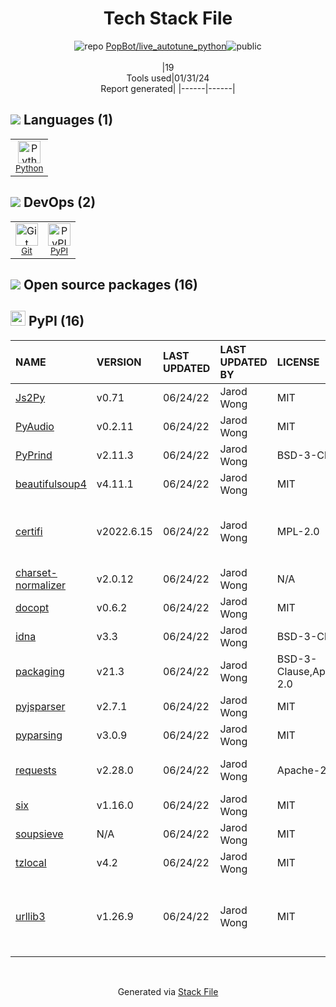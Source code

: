 <!--
&lt;--- Readme.md Snippet without images Start ---&gt;
## Tech Stack
PopBot/live_autotune_python is built on the following main stack:

- [Python](https://www.python.org) – Languages

Full tech stack [here](/techstack.md)

&lt;--- Readme.md Snippet without images End ---&gt;

&lt;--- Readme.md Snippet with images Start ---&gt;
## Tech Stack
PopBot/live_autotune_python is built on the following main stack:

- <img width='25' height='25' src='https://img.stackshare.io/service/993/pUBY5pVj.png' alt='Python'/> [Python](https://www.python.org) – Languages

Full tech stack [here](/techstack.md)

&lt;--- Readme.md Snippet with images End ---&gt;
-->
<div align="center">

# Tech Stack File
![](https://img.stackshare.io/repo.svg "repo") [PopBot/live_autotune_python](https://github.com/PopBot/live_autotune_python)![](https://img.stackshare.io/public_badge.svg "public")
<br/><br/>
|19<br/>Tools used|01/31/24 <br/>Report generated|
|------|------|
</div>

## <img src='https://img.stackshare.io/languages.svg'/> Languages (1)
<table><tr>
  <td align='center'>
  <img width='36' height='36' src='https://img.stackshare.io/service/993/pUBY5pVj.png' alt='Python'>
  <br>
  <sub><a href="https://www.python.org">Python</a></sub>
  <br>
  <sub></sub>
</td>

</tr>
</table>

## <img src='https://img.stackshare.io/devops.svg'/> DevOps (2)
<table><tr>
  <td align='center'>
  <img width='36' height='36' src='https://img.stackshare.io/service/1046/git.png' alt='Git'>
  <br>
  <sub><a href="http://git-scm.com/">Git</a></sub>
  <br>
  <sub></sub>
</td>

<td align='center'>
  <img width='36' height='36' src='https://img.stackshare.io/service/12572/-RIWgodF_400x400.jpg' alt='PyPI'>
  <br>
  <sub><a href="https://pypi.org/">PyPI</a></sub>
  <br>
  <sub></sub>
</td>

</tr>
</table>


## <img src='https://img.stackshare.io/group.svg' /> Open source packages (16)</h2>

## <img width='24' height='24' src='https://img.stackshare.io/service/12572/-RIWgodF_400x400.jpg'/> PyPI (16)

|NAME|VERSION|LAST UPDATED|LAST UPDATED BY|LICENSE|VULNERABILITIES|
|:------|:------|:------|:------|:------|:------|
|[Js2Py](https://pypi.org/project/Js2Py)|v0.71|06/24/22|Jarod Wong |MIT|N/A|
|[PyAudio](https://pypi.org/project/PyAudio)|v0.2.11|06/24/22|Jarod Wong |MIT|N/A|
|[PyPrind](https://pypi.org/project/PyPrind)|v2.11.3|06/24/22|Jarod Wong |BSD-3-Clause|N/A|
|[beautifulsoup4](https://pypi.org/project/beautifulsoup4)|v4.11.1|06/24/22|Jarod Wong |MIT|N/A|
|[certifi](https://pypi.org/project/certifi)|v2022.6.15|06/24/22|Jarod Wong |MPL-2.0|[CVE-2023-37920](https://github.com/advisories/GHSA-xqr8-7jwr-rhp7) (High)<br/>[CVE-2022-23491](https://github.com/advisories/GHSA-43fp-rhv2-5gv8) (Moderate)|
|[charset-normalizer](https://pypi.org/project/charset-normalizer)|v2.0.12|06/24/22|Jarod Wong |N/A|N/A|
|[docopt](https://pypi.org/project/docopt)|v0.6.2|06/24/22|Jarod Wong |MIT|N/A|
|[idna](https://pypi.org/project/idna)|v3.3|06/24/22|Jarod Wong |BSD-3-Clause|N/A|
|[packaging](https://pypi.org/project/packaging)|v21.3|06/24/22|Jarod Wong |BSD-3-Clause,Apache-2.0|N/A|
|[pyjsparser](https://pypi.org/project/pyjsparser)|v2.7.1|06/24/22|Jarod Wong |MIT|N/A|
|[pyparsing](https://pypi.org/project/pyparsing)|v3.0.9|06/24/22|Jarod Wong |MIT|N/A|
|[requests](https://pypi.org/project/requests)|v2.28.0|06/24/22|Jarod Wong |Apache-2.0|[CVE-2023-32681](https://github.com/advisories/GHSA-j8r2-6x86-q33q) (Moderate)|
|[six](https://pypi.org/project/six)|v1.16.0|06/24/22|Jarod Wong |MIT|N/A|
|[soupsieve](https://pypi.org/project/soupsieve)|N/A|06/24/22|Jarod Wong |MIT|N/A|
|[tzlocal](https://pypi.org/project/tzlocal)|v4.2|06/24/22|Jarod Wong |MIT|N/A|
|[urllib3](https://pypi.org/project/urllib3)|v1.26.9|06/24/22|Jarod Wong |MIT|[CVE-2023-45803](https://github.com/advisories/GHSA-g4mx-q9vg-27p4) (Moderate)<br/>[CVE-2023-43804](https://github.com/advisories/GHSA-v845-jxx5-vc9f) (Moderate)|

<br/>
<div align='center'>

Generated via [Stack File](https://github.com/marketplace/stack-file)
